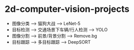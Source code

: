 # 2d-computer-vision-projects

+ 图像分类 --> 猫狗大战 --> LeNet-5
+ 目标检测 --> 交通场景下车辆/行人检测 --> YOLO
+ 图像分割 --> 前景/背景分割 --> Remove.bg
+ 目标跟踪 --> 多目标跟踪 --> DeepSORT
